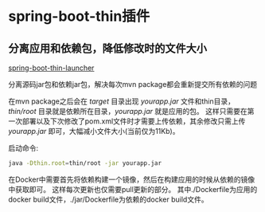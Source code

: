 # spring-boot-thin插件

## 分离应用和依赖包，降低修改时的文件大小

[spring-boot-thin-launcher](https://github.com/dsyer/spring-boot-thin-launcher)

分离源码jar包和依赖jar包，解决每次mvn package都会重新提交所有依赖的问题

在mvn package之后会在 *target* 目录出现 *yourapp.jar* 文件和thin目录，*thin/root* 目录就是依赖所在目录，*yourapp.jar* 就是应用的包。
这样只需要在第一次部署以及下次修改了pom.xml文件时才需要上传依赖，其余修改只需上传 *yourapp.jar* 即可，大幅减小文件大小(当前仅为11Kb)。

启动命令:

```bash
java -Dthin.root=thin/root -jar yourapp.jar 
```

在Docker中需要首先将依赖构建一个镜像，然后在构建应用的时候从依赖的镜像中获取即可。
这样每次更新也仅需要pull更新的部分。
其中./Dockerfile为应用的docker build文件，./jar/Dockerfile为依赖的docker build文件。
